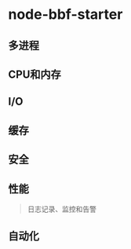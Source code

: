 # node-bbf-starter

## 多进程



## CPU和内存



## I/O


## 缓存



## 安全


## 性能

> 日志记录、监控和告警




## 自动化

